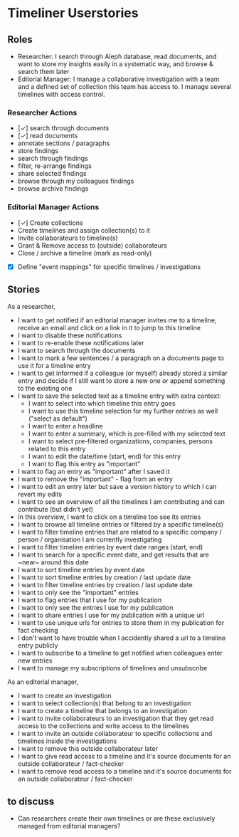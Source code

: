 # Timeliner Userstories

## Roles
- Researcher: I search through Aleph database, read documents, and want to
  store my insights easily in a systematic way, and browse & search them later
- Editorial Manager: I manage a collaborative investigation with a team and a
  defined set of collection this team has access to. I manage several timelines
  with access control.

### Researcher Actions
- [✓] search through documents
- [✓] read documents
- annotate sections / paragraphs
- store findings
- search through findings
- filter, re-arrange findings
- share selected findings
- browse through my colleagues findings
- browse archive findings

### Editorial Manager Actions
- [✓] Create collections
- Create timelines and assign collection(s) to it
- Invite collaborateurs to timeline(s)
- Grant & Remove access to (outside) collaborateurs
- Close / archive a timeline (mark as read-only)
- [x] Define "event mappings" for specific timelines / investigations


## Stories

As a researcher,
- I want to get notified if an editorial manager invites me to a timeline,
  receive an email and click on a link in it to jump to this timeline
- I want to disable these notifications
- I want to re-enable these notifications later
- I want to search through the documents
- I want to mark a few sentences / a paragraph on a documents page to use it for a timeline entry
- I want to get informed if a colleague (or myself) already stored a similar
  entry and decide if I still want to store a new one or append something to
  the existing one
- I want to save the selected text as a timeline entry with extra context:
  - I want to select into which timeline this entry goes
  - I want to use this timeline selection for my further entries as well ("select as default")
  - I want to enter a headline
  - I want to enter a summary, which is pre-filled with my selected text
  - I want to select pre-filtered organizations, companies, persons related to this entry
  - I want to edit the date/time (start, end) for this entry
  - I want to flag this entry as "important"
- I want to flag an entry as "important" after I saved it
- I want to remove the "important" - flag from an entry
- I want to edit an entry later but save a version history to which I can revert my edits
- I want to see an overview of all the timelines I am contributing and can contribute (but didn't yet)
- In this overview, I want to click on a timeline too see its entries
- I want to browse all timeline entries or filtered by a specific timeline(s)
- I want to filter timeline entries that are related to a specific company / person / organisation I am currently investigating
- I want to filter timeline entries by event date ranges (start, end)
- I want to search for a specific event date, and get results that are ~near~ around this date
- I want to sort timeline entries by event date
- I want to sort timeline entries by creation / last update date
- I want to filter timeline entries by creation / last update date
- I want to only see the "important" entries
- I want to flag entries that I use for my publication
- I want to only see the entries I use for my publication
- I want to share entries I use for my publication with a unique url
- I want to use unique urls for entries to store them in my publication for fact checking
- I don't want to have trouble when I accidently shared a url to a timeline entry publicly
- I want to subscribe to a timeline to get notified when colleagues enter new entries
- I want to manage my subscriptions of timelines and unsubscribe


As an editorial manager,
- I want to create an investigation
- I want to select collection(s) that belong to an investigation
- I want to create a timeline that belongs to an investigation
- I want to invite collaborateurs to an investigation that they get read access to the collections and write access to the timelines
- I want to invite an outside collaborateur to specific collections and timelines inside the investigations
- I want to remove this outside collaborateur later
- I want to give read access to a timeline and it's source documents for an outside collaborateur / fact-checker
- I want to remove read access to a timeline and it's source documents for an outside collaborateur / fact-checker

## to discuss
- Can researchers create their own timelines or are these exclusively managed from editorial managers?
